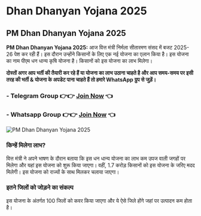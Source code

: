 # Dhan Dhanyan Yojana 2025

## PM Dhan Dhanyan Yojana 2025
**PM Dhan Dhanyan Yojana 2025:** आज वित्त मंत्री निर्मला सीतारमण संसद में बजट 2025-26 पेश कर रही हैं। इस दौरान उन्होंने किसानों के लिए एक नई योजना का एलान किया है। इस योजना का नाम पीएम धन धान्य कृषि योजना है। किसानों को इस योजना का लाभ मिलेगा।

**दोस्तों अगर आप भर्ती की तैयारी कर रहे हैं या योजना का लाभ उठाना चाहते है और आप समय-समय पर इसी तरह की भर्ती & योजना के अपडेट पाना चाहते हैं तो हमारे WhatsApp ग्रुप से जुड़ें।**

###  - Telegram  Group 👉👉 [Join Now](https://t.me/Yojana_Jobs_Updates) 👈

###  - Whatsapp Group 👉👉 [Join Now](https://whatsapp.com/channel/0029Vb41ABZ9Bb5xGKoEQA2L) 👈

![PM Dhan Dhanyan Yojana 2025](https://imagesvs.oneindia.com/webp/hi/img/2025/02/pm-dhan-dhanya-agriculture-scheme-jpg-1738389176595_1738389178143-600x338.jpg)

### किन्हें मिलेगा लाभ?
वित्त मंत्री ने अपने भाषण के दौरान बताया कि इस धन धान्य योजना का लाभ कम उपज वाली जगहों पर मिलेगा और यहां इस योजना को शुरू किया जाएगा। वहीं, 1.7 करोड़ किसानों को इस योजना के जरिए मदद मिलेगी। इस योजना को राज्यों के साथ मिलकर चलाया जाएगा।

### इतने जिलों को जोड़ने का संकल्प
इस योजना के अंतर्गत 100 जिलों को कवर किया जाएगा और ये ऐसे जिले होंगे जहां पर उत्पादन कम होता है।
